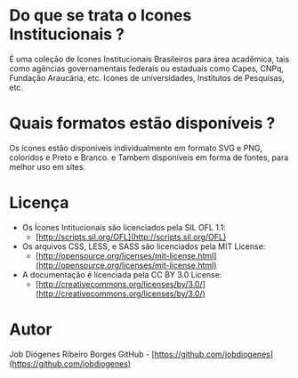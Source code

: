 # Do que se trata o Icones Institucionais ?

É uma coleção de Icones Institucionais Brasileiros para área acadêmica, tais como agẽncias governamentais federais ou estaduais como Capes, CNPq, Fundação Araucária, etc. Icones de universidades, Institutos de Pesquisas, etc.

# Quais formatos estão disponíveis ?

Os ícones estão disponíveis individualmente em formato SVG e PNG, coloridos e Preto e Branco. e Tambem disponíveis em forma de fontes, para melhor uso em sites.

# Licença

- Os Ícones Intitucionais são licenciados pela  SIL OFL 1.1:
  - [http://scripts.sil.org/OFL](http://scripts.sil.org/OFL)
- Os arquivos CSS, LESS, e SASS são licenciados pela MIT License:
  - [http://opensource.org/licenses/mit-license.html](http://opensource.org/licenses/mit-license.html)
- A documentação é licenciada pela CC BY 3.0 License:
  - [http://creativecommons.org/licenses/by/3.0/](http://creativecommons.org/licenses/by/3.0/)

# Autor

Job Diógenes Ribeiro Borges
GitHub - [https://github.com/jobdiogenes](https://github.com/jobdiogenes)
